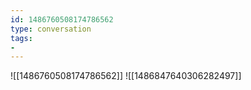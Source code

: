 ```yaml
---
id: 1486760508174786562
type: conversation
tags:
- 
---
```

![[1486760508174786562]]
![[1486847640306282497]]

